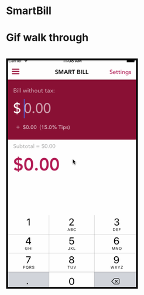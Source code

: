 # SmartBill

<h1>
Gif walk through
<h1>

<div>
<p align="left">
  <img style="border: 5px solid #000"src="https://github.com/kesongxie/SmartBill/blob/master/SmartBill/Gif/Part-one.gif" width="350"/>
</p>

</div>

